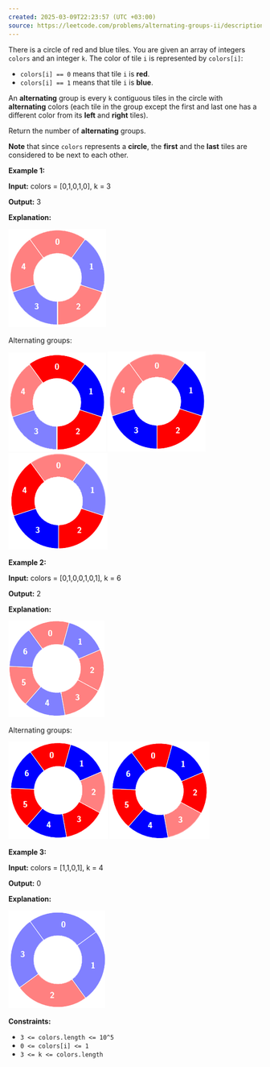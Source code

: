 ```yaml
---
created: 2025-03-09T22:23:57 (UTC +03:00)
source: https://leetcode.com/problems/alternating-groups-ii/description/?envType=daily-question&envId=2025-03-09
---
```

There is a circle of red and blue tiles. You are given an array of integers `colors` and an integer `k`. The color of tile `i` is represented by `colors[i]`:

-   `colors[i] == 0` means that tile `i` is **red**.
-   `colors[i] == 1` means that tile `i` is **blue**.

An **alternating** group is every `k` contiguous tiles in the circle with **alternating** colors (each tile in the group except the first and last one has a different color from its **left** and **right** tiles).

Return the number of **alternating** groups.

**Note** that since `colors` represents a **circle**, the **first** and the **last** tiles are considered to be next to each other.


**Example 1:**

**Input:** colors = \[0,1,0,1,0\], k = 3

**Output:** 3

**Explanation:**

![img.png](img.png)

Alternating groups:

![img_1.png](img_1.png)
![img_2.png](img_2.png)
![img_3.png](img_3.png)


**Example 2:**

**Input:** colors = \[0,1,0,0,1,0,1\], k = 6

**Output:** 2

**Explanation:**

![img_4.png](img_4.png)

Alternating groups:

![img_5.png](img_5.png)
![img_6.png](img_6.png)

**Example 3:**

**Input:** colors = \[1,1,0,1\], k = 4

**Output:** 0

**Explanation:**

![img_7.png](img_7.png)


**Constraints:**

-   `3 <= colors.length <= 10^5`
-   `0 <= colors[i] <= 1`
-   `3 <= k <= colors.length`
